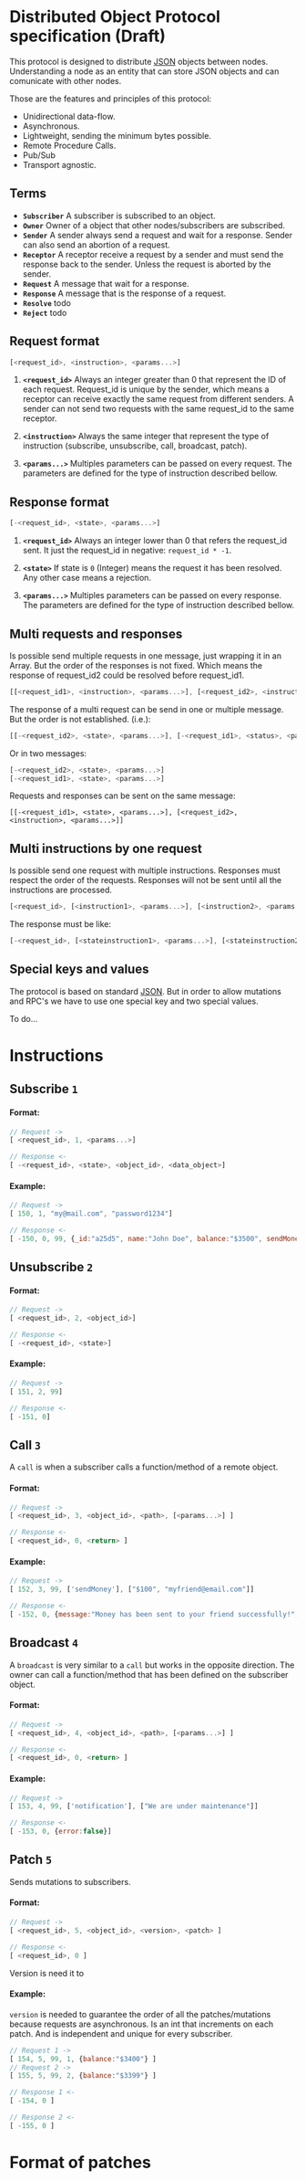 # Distributed Object Protocol specification (Draft)

This protocol is designed to distribute [JSON](https://en.wikipedia.org/wiki/JSON) objects between nodes. Understanding a node as an entity that can store JSON objects and can comunicate with other nodes.

Those are the features and principles of this protocol:

- Unidirectional data-flow.
- Asynchronous.
- Lightweight, sending the minimum bytes possible.
- Remote Procedure Calls.
- Pub/Sub
- Transport agnostic.



## Terms
- **`Subscriber`** A subscriber is subscribed to an object.
- **`Owner`** Owner of a object that other nodes/subscribers are subscribed.
- **`Sender`** A sender always send a request and wait for a response. Sender can also send an abortion of a request.
- **`Receptor`** A receptor receive a request by a sender and must send the response back to the sender. Unless the request is aborted by the sender.
- **`Request`** A message that wait for a response.
- **`Response`** A message that is the response of a request.
- **`Resolve`** todo
- **`Reject`** todo



## Request format
```js
[<request_id>, <instruction>, <params...>]
```
1. **`<request_id>`** Always an integer greater than 0 that represent the ID of each request. Request_id is unique by the sender, which means a receptor can receive exactly the same request from different senders. A sender can not send two requests with the same request_id to the same receptor.

2. **`<instruction>`** Always the same integer that represent the type of instruction (subscribe, unsubscribe, call, broadcast, patch).

3. **`<params...>`** Multiples parameters can be passed on every request. The parameters are defined for the type of instruction described bellow.




## Response format
```js
[-<request_id>, <state>, <params...>]
```
1. **`<request_id>`** Always an integer lower than 0 that refers the request_id sent. It just the request_id in negative: `request_id * -1`.

2. **`<state>`** If state is `0` (Integer) means the request it has been resolved. Any other case means a rejection.

3. **`<params...>`** Multiples parameters can be passed on every response. The parameters are defined for the type of instruction described bellow.



<!--
## Abort request
Abort instruction is kind of a request but without response.
Requests only can be aborted by the sender. Receptor never abort a request, just reject if some error occurred. If receptor receive an abort instruction, receptor won't send any response.
If the request is aborted before is sent, sender do not send any data at all. 
```
[<request_id>]
```
1. **`<request_id>`** The request_id of the request sent that we want to abort.
-->



## Multi requests and responses
Is possible send multiple requests in one message, just wrapping it in an Array. But the order of the responses is not fixed. Which means the response of request_id2 could be resolved before request_id1.
```js
[[<request_id1>, <instruction>, <params...>], [<request_id2>, <instruction>, <params...>]]
```

The response of a multi request can be send in one or multiple message. But the order is not established. (i.e.):
```js
[[-<request_id2>, <state>, <params...>], [-<request_id1>, <status>, <params...>]]
```

Or in two messages:
```js
[-<request_id2>, <state>, <params...>]
[-<request_id1>, <state>, <params...>]
```

Requests and responses can be sent on the same message:
```
[[-<request_id1>, <state>, <params...>], [<request_id2>, <instruction>, <params...>]]
```



## Multi instructions by one request
Is possible send one request with multiple instructions. Responses must respect the order of the requests. Responses will not be sent until all the instructions are processed.
```js
[<request_id>, [<instruction1>, <params...>], [<instruction2>, <params...>]]
```
The response must be like:
```js
[-<request_id>, [<stateinstruction1>, <params...>], [<stateinstruction2>, <params...>]]
```



## Special keys and values

The protocol is based on standard [JSON](https://en.wikipedia.org/wiki/JSON). But in order to allow mutations and RPC's we have to use one special key and two special values.

To do...





# Instructions

## Subscribe `1`

#### Format:

```js
// Request ->
[ <request_id>, 1, <params...>]

// Response <-
[ -<request_id>, <state>, <object_id>, <data_object>]
```

#### Example:

```js
// Request ->
[ 150, 1, "my@mail.com", "password1234"]

// Response <-
[ -150, 0, 99, {_id:"a25d5", name:"John Doe", balance:"$3500", sendMoney:"~F"}]
```


## Unsubscribe `2`

#### Format:

```js
// Request ->
[ <request_id>, 2, <object_id>]

// Response <-
[ -<request_id>, <state>]
```

#### Example:

```js
// Request ->
[ 151, 2, 99]

// Response <-
[ -151, 0]
```


## Call `3`
A `call` is when a subscriber calls a function/method of a remote object.

#### Format:

```js
// Request ->
[ <request_id>, 3, <object_id>, <path>, [<params...>] ]

// Response <-
[ <request_id>, 0, <return> ]
```

#### Example:

```js
// Request ->
[ 152, 3, 99, ['sendMoney'], ["$100", "myfriend@email.com"]]

// Response <-
[ -152, 0, {message:"Money has been sent to your friend successfully!", error:false}]
```


## Broadcast `4`
A `broadcast` is very similar to a `call` but works in the opposite direction. The owner can call a function/method that has been defined on the subscriber object. 

#### Format:

```js
// Request ->
[ <request_id>, 4, <object_id>, <path>, [<params...>] ]

// Response <-
[ <request_id>, 0, <return> ]
```

#### Example:

```js
// Request ->
[ 153, 4, 99, ['notification'], ["We are under maintenance"]]

// Response <-
[ -153, 0, {error:false}]
```

## Patch `5`

Sends mutations to subscribers.

#### Format:

```js
// Request ->
[ <request_id>, 5, <object_id>, <version>, <patch> ]

// Response <-
[ <request_id>, 0 ]
```

Version is need it to

#### Example:

`version` is needed to guarantee the order of all the patches/mutations because requests are asynchronous. Is an int that increments on each patch. And is independent and unique for every subscriber.

```js
// Request 1 ->
[ 154, 5, 99, 1, {balance:"$3400"} ]
// Request 2 ->
[ 155, 5, 99, 2, {balance:"$3399"} ]

// Response 1 <-
[ -154, 0 ]

// Response 2 <-
[ -155, 0 ]
```





# Format of patches
